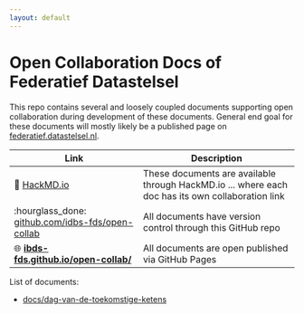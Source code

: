 ```yaml
---
layout: default
---
```


# Open Collaboration Docs of Federatief Datastelsel

This repo contains several and loosely coupled documents supporting open collaboration during
development of these documents. General end goal for these documents will mostly likely be a
published page on [federatief.datastelsel.nl](https://federatief.datastelsel.nl).

| Link | Description |
|------|-------------|
| :handshake: [HackMD.io](https://hackmd.io/) | These documents are available through HackMD.io ... where each doc has its own collaboration link |
| :hourglass_done: [github.com/idbs-fds/open-collab](https://ibds-fds.github.io/open-collab/) | All documents have version control through this GitHub repo |
| :globe_with_meridians: **[ibds-fds.github.io/open-collab/](https://ibds-fds.github.io/open-collab/)** | All documents are open published via GitHub Pages |

List of documents:

- [docs/dag-van-de-toekomstige-ketens](./docs/dag-van-de-toekomstige-ketens)
